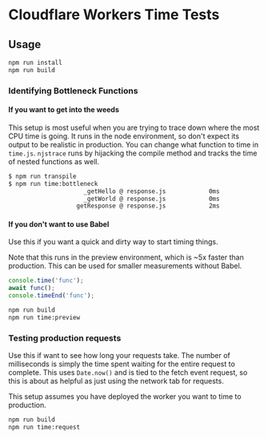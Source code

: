 # Cloudflare Workers Time Tests

## Usage

```bash
npm run install
npm run build
```

### Identifying Bottleneck Functions

#### If you want to get into the weeds

This setup is most useful when you are trying to trace down where the most CPU time is going. It runs in the node environment, so don't expect its output to be realistic in production. You can change what function to time in `time.js`. `njstrace` runs by hijacking the compile method and tracks the time of nested functions as well. 

```bash
$ npm run transpile
$ npm run time:bottleneck
                     _getHello @ response.js            0ms
                     _getWorld @ response.js            0ms
                   getResponse @ response.js            2ms
```

#### If you don't want to use Babel

Use this if you want a quick and dirty way to start timing things.

Note that this runs in the preview environment, which is ~5x faster than production. This can be used for smaller measurements without Babel. 

```js
console.time('func');
await func();
console.timeEnd('func');
```

```bash
npm run build
npm run time:preview
```

### Testing production requests

Use this if want to see how long your requests take. The number of milliseconds is simply the time spent waiting for the entire request to complete. This uses `Date.now()` and is tied to the fetch event request, so this is about as helpful as just using the network tab for requests.

This setup assumes you have deployed the worker you want to time to production.

```bash
npm run build
npm run time:request
```
